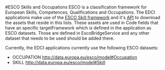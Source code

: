 #ESCO Skills and Occupations
ESCO is a classification framework for European Skills, Competences, Qualifications and Occupations. The EDCI applications make use of the [ESCO Skill framework](https://ec.europa.eu/esco/portal/home) and it's [API](https://ec.europa.eu/esco/api/search) to download the assets that reside in this lists.
These assets are used in Code fields that have an specific targetFramework which is defined in the application as ESCO datasets. Those are defined in EscoBridgeService and any other dataset that needs to be used should be added there.

Currently, the EDCI applications currently use the following ESCO datasets:
* OCCUPATION http://data.europa.eu/esco/model#Occupation
* SKILL http://data.europa.eu/esco/model#Skill  
 